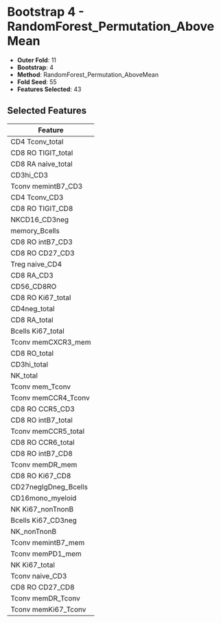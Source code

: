 # Bootstrap 4 - RandomForest_Permutation_AboveMean

- **Outer Fold**: 11
- **Bootstrap**: 4
- **Method**: RandomForest_Permutation_AboveMean
- **Fold Seed**: 55
- **Features Selected**: 43

## Selected Features

| Feature |
|---------|
| CD4 Tconv_total |
| CD8 RO TIGIT_total |
| CD8 RA naive_total |
| CD3hi_CD3 |
| Tconv memintB7_CD3 |
| CD4 Tconv_CD3 |
| CD8 RO TIGIT_CD8 |
| NKCD16_CD3neg |
| memory_Bcells |
| CD8 RO intB7_CD3 |
| CD8 RO CD27_CD3 |
| Treg naive_CD4 |
| CD8 RA_CD3 |
| CD56_CD8RO |
| CD8 RO Ki67_total |
| CD4neg_total |
| CD8 RA_total |
| Bcells Ki67_total |
| Tconv memCXCR3_mem |
| CD8 RO_total |
| CD3hi_total |
| NK_total |
| Tconv mem_Tconv |
| Tconv memCCR4_Tconv |
| CD8 RO CCR5_CD3 |
| CD8 RO intB7_total |
| Tconv memCCR5_total |
| CD8 RO CCR6_total |
| CD8 RO intB7_CD8 |
| Tconv memDR_mem |
| CD8 RO Ki67_CD8 |
| CD27negIgDneg_Bcells |
| CD16mono_myeloid |
| NK Ki67_nonTnonB |
| Bcells Ki67_CD3neg |
| NK_nonTnonB |
| Tconv memintB7_mem |
| Tconv memPD1_mem |
| NK Ki67_total |
| Tconv naive_CD3 |
| CD8 RO CD27_CD8 |
| Tconv memDR_Tconv |
| Tconv memKi67_Tconv |
